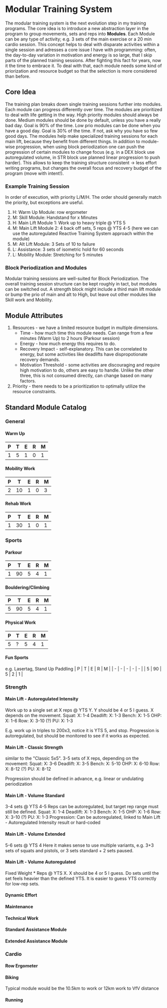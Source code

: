 # Modular Training System
The modular training system is the next evolution step in my training programs.
The core idea is to introduce a new abstraction layer in the program to group movements, sets and reps into **Modules**. Each Module can be any type of activity; e.g. 3 sets of the main exercise or a 20 min cardio session.
This concept helps to deal with disparate activities within a single session and adresses a core issue I have with programming: often, the day-to-day variation in motivation and energy is so large, that I skip parts of the planned training sessions. After fighting this fact for years, now it the time to embrace it. To deal with that, each module needs some kind of priorization and resource budget so that the selection is more considered than before.

## Core Idea
The training plan breaks down single training sessions further into modules. Each module can progress differently over time.
The modules are prioritized to deal with life getting in the way. High priority modules should always be done. Medium modules should be done by default, unless you have a really bad day. Goal is 90% of the time.
Low prio modules can be done when you have a good day. Goal is 30% of the time. If not, ask why you have so few good days.
The modules help make specialized training sessions for each main lift, because they benefit from different things.
In addition to module-wise progression, when using block periodization one can push the progression of certain modules to change focus (e.g. in a DEX block use autoregulated volume, in STR block use planned linear progression to push harder).
This allows to keep the training structure consistent -> less effort writing programs, but changes the overall focus and recovery budget of the program (move with intent!).

### Example Training Session
In order of execution, with priority L/M/H. The order should generally match the priority, but exceptions are useful.
1. H: Warm Up Module: row ergometer
2. M: Skill Module: Handstand for x Minutes
3. H: Main Lift Module 1: Work up to heavy triple @ YTS 5
4. M: Main Lift Module 2: 4 back off sets, 5 reps @ YTS 4-5 (here we can use the autoregulated Reactive Training System approach within the module)
5. M: Alt Lift Module: 3 Sets of 10 to failure
6. L: Assistance: 3 sets of isometric hold for 60 seconds
7. L: Mobility Module: Stretching for 5 minutes

### Block Periodization and Modules
Modular training sessions are well-suited for Block Periodization.
The overall training session structure can be kept roughly in tact, but modules can be switched out. A strength block might include a third main lift module or bump the prio of main and alt to High, but leave out other modules like Skill work and Mobility.



## Module Attributes
1. Resources - we have a limited resource budget in multiple dimensions.
    - Time - how much time this module needs. Can range from a few minutes (Warm Up) to 2 hours (Parkour session)
    - Energy - how much energy this requires to do.
    - Recovery Impact - self-explanatory. This can be correlated to energy, but some activities like deadlifts have dispropotionate recovery demands.
    - Motivation Threshold - some activities are discouraging and require high motivation to do, others are easy to handle. Unlike the other three, this is not consumed directly, can change based on many factors.
2. Priority - there needs to be a prioritization to optimally utilize the resource constraints.

## Standard Module Catalog
### General
#### Warm Up

| P | T | E | R | M |
| - | - | - | - | - | 
| 1 | 5 | 1 | 0 | 1 |

#### Mobility Work
| P | T | E | R | M |
| - | - | - | - | - | 
| 2 | 10 | 1 | 0 | 3 |

#### Rehab Work
| P | T | E | R | M |
| - | - | - | - | - | 
| 1 | 30 | 1 | 0 | 1 |

### Sports
#### Parkour
| P | T | E | R | M |
| - | - | - | - | - | 
| 1 | 90 | 5 | 4 | 1 |

#### Bouldering/Climbing
| P | T | E | R | M |
| - | - | - | - | - | 
| 5 | 90 | 5 | 4 | 1 |

#### Physical Work
| P | T | E | R | M |
| - | - | - | - | - | 
| 5 | ? | 5 | 4 | 1 |

#### Fun Sports
e.g. Lasertag, Stand Up Paddling
| P | T | E | R | M |
| - | - | - | - | - | 
| 5 | 90 | 5 | 2 | 1 |

### Strength
#### Main Lift - Autoregulated Intensity
Work up to a single set at X reps @ YTS Y. Y should be 4 or 5 I guess.
X depends on the movement.
Squat: X: 1-4
Deadlift: X: 1-3
Bench: X: 1-5
OHP: X: 1-6
Row: X: 3-10 (?)
PU: X: 1-3

E.g. work up in triples to 200x3, notice it is YTS 5, and stop.
Progression is autoregulated, but should be monitored to see if it works as expected.

#### Main Lift - Classic Strength
similar to the "Classic 5x5".
3-5 sets of X reps, depending on the movement:
Squat: X: 3-6
Deadlift: X: 3-5
Bench: X: 5-10
OHP: X: 6-10
Row: X: 8-12 (?)
PU: X: 8-12

Progression should be defined in advance, e.g. linear or undulating periodization

#### Main Lift - Volume Standard
3-4 sets @ YTS 4-5
Reps can be autoregulated, but target rep range must still be defined.
Squat: X: 1-4
Deadlift: X: 1-3
Bench: X: 1-5
OHP: X: 1-6
Row: X: 3-10 (?)
PU: X: 1-3
Progression: Can be autoregulated, linked to Main Lift - Autoregulated Intensity result or hard-coded

#### Main Lift - Volume Extended
5-6 sets @ YTS 4
Here it makes sense to use multiple variants, e.g. 3+3 sets of squats and pistols, or 3 sets standard + 2 sets paused.

#### Main Lift - Volume Autoregulated
Fixed Weight * Reps @ YTS X. X should be 4 or 5 I guess.
Do sets until the set feels heavier than the defined YTS.
It is easier to guess YTS correctly for low-rep sets.

#### Dynamic Effort

#### Maintenance

#### Technical Work

#### Standard Assistance Module

#### Extended Assistance Module

### Cardio
#### Row Ergometer
#### Biking
Typical module would be the 10.5km to work or 12km work to VfV distance

#### Running